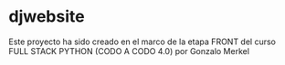 # djwebsite

Este proyecto ha sido creado en el marco de la etapa FRONT del curso FULL STACK PYTHON (CODO A CODO 4.0) por Gonzalo Merkel
